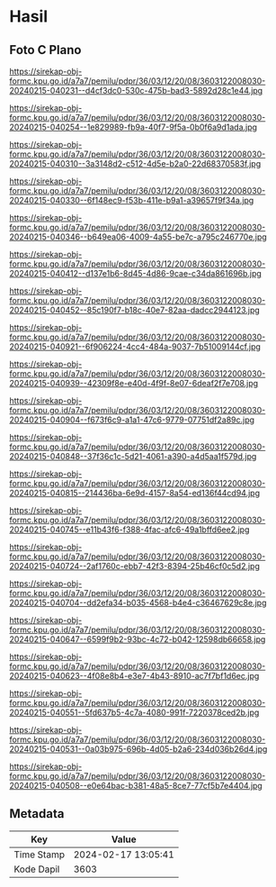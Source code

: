 # Hasil

## Foto C Plano

https://sirekap-obj-formc.kpu.go.id/a7a7/pemilu/pdpr/36/03/12/20/08/3603122008030-20240215-040231--d4cf3dc0-530c-475b-bad3-5892d28c1e44.jpg

https://sirekap-obj-formc.kpu.go.id/a7a7/pemilu/pdpr/36/03/12/20/08/3603122008030-20240215-040254--1e829989-fb9a-40f7-9f5a-0b0f6a9d1ada.jpg

https://sirekap-obj-formc.kpu.go.id/a7a7/pemilu/pdpr/36/03/12/20/08/3603122008030-20240215-040310--3a3148d2-c512-4d5e-b2a0-22d68370583f.jpg

https://sirekap-obj-formc.kpu.go.id/a7a7/pemilu/pdpr/36/03/12/20/08/3603122008030-20240215-040330--6f148ec9-f53b-411e-b9a1-a39657f9f34a.jpg

https://sirekap-obj-formc.kpu.go.id/a7a7/pemilu/pdpr/36/03/12/20/08/3603122008030-20240215-040346--b649ea06-4009-4a55-be7c-a795c246770e.jpg

https://sirekap-obj-formc.kpu.go.id/a7a7/pemilu/pdpr/36/03/12/20/08/3603122008030-20240215-040412--d137e1b6-8d45-4d86-9cae-c34da861696b.jpg

https://sirekap-obj-formc.kpu.go.id/a7a7/pemilu/pdpr/36/03/12/20/08/3603122008030-20240215-040452--85c190f7-b18c-40e7-82aa-dadcc2944123.jpg

https://sirekap-obj-formc.kpu.go.id/a7a7/pemilu/pdpr/36/03/12/20/08/3603122008030-20240215-040921--6f906224-4cc4-484a-9037-7b51009144cf.jpg

https://sirekap-obj-formc.kpu.go.id/a7a7/pemilu/pdpr/36/03/12/20/08/3603122008030-20240215-040939--42309f8e-e40d-4f9f-8e07-6deaf2f7e708.jpg

https://sirekap-obj-formc.kpu.go.id/a7a7/pemilu/pdpr/36/03/12/20/08/3603122008030-20240215-040904--f673f6c9-a1a1-47c6-9779-07751df2a89c.jpg

https://sirekap-obj-formc.kpu.go.id/a7a7/pemilu/pdpr/36/03/12/20/08/3603122008030-20240215-040848--37f36c1c-5d21-4061-a390-a4d5aa1f579d.jpg

https://sirekap-obj-formc.kpu.go.id/a7a7/pemilu/pdpr/36/03/12/20/08/3603122008030-20240215-040815--214436ba-6e9d-4157-8a54-ed136f44cd94.jpg

https://sirekap-obj-formc.kpu.go.id/a7a7/pemilu/pdpr/36/03/12/20/08/3603122008030-20240215-040745--e11b43f6-f388-4fac-afc6-49a1bffd6ee2.jpg

https://sirekap-obj-formc.kpu.go.id/a7a7/pemilu/pdpr/36/03/12/20/08/3603122008030-20240215-040724--2af1760c-ebb7-42f3-8394-25b46cf0c5d2.jpg

https://sirekap-obj-formc.kpu.go.id/a7a7/pemilu/pdpr/36/03/12/20/08/3603122008030-20240215-040704--dd2efa34-b035-4568-b4e4-c36467629c8e.jpg

https://sirekap-obj-formc.kpu.go.id/a7a7/pemilu/pdpr/36/03/12/20/08/3603122008030-20240215-040647--6599f9b2-93bc-4c72-b042-12598db66658.jpg

https://sirekap-obj-formc.kpu.go.id/a7a7/pemilu/pdpr/36/03/12/20/08/3603122008030-20240215-040623--4f08e8b4-e3e7-4b43-8910-ac7f7bf1d6ec.jpg

https://sirekap-obj-formc.kpu.go.id/a7a7/pemilu/pdpr/36/03/12/20/08/3603122008030-20240215-040551--5fd637b5-4c7a-4080-991f-7220378ced2b.jpg

https://sirekap-obj-formc.kpu.go.id/a7a7/pemilu/pdpr/36/03/12/20/08/3603122008030-20240215-040531--0a03b975-696b-4d05-b2a6-234d036b26d4.jpg

https://sirekap-obj-formc.kpu.go.id/a7a7/pemilu/pdpr/36/03/12/20/08/3603122008030-20240215-040508--e0e64bac-b381-48a5-8ce7-77cf5b7e4404.jpg


## Metadata

| Key        | Value               |
| ---------- | ------------------- |
| Time Stamp | 2024-02-17 13:05:41 |
| Kode Dapil | 3603                |




